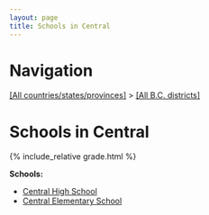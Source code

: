 ```yaml
---
layout: page
title: Schools in Central
---
```

# Navigation

[[All countries/states/provinces]](../..) > [[All B.C. districts]](..)

# Schools in Central

{% include_relative grade.html %}

**Schools:**

- [Central High School](Central_High_School.md)
- [Central Elementary School](Central_Elementary_School.md)
